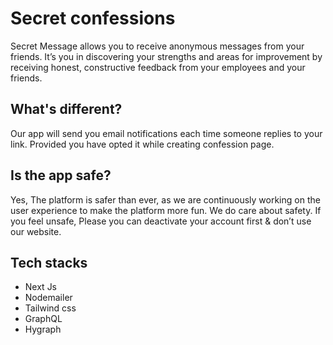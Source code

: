 # Secret confessions

Secret Message allows you to receive anonymous messages from your friends. It’s you in discovering your strengths and areas for improvement by receiving honest, constructive feedback from your employees and your friends.

## What's different?

Our app will send you email notifications each time someone replies to your link. Provided you have opted it while creating confession page.

## Is the app safe?

Yes, The platform is safer than ever, as we are continuously working on the user experience to make the platform more fun. We do care about safety. If you feel unsafe, Please you can deactivate your account first & don’t use our website.

## Tech stacks

- Next Js
- Nodemailer
- Tailwind css
- GraphQL
- Hygraph
